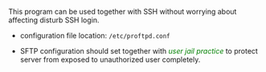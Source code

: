 This program can be used together with SSH without worrying about affecting disturb SSH login.



- configuration file location: `/etc/proftpd.conf`

- SFTP configuration should set together with <span style="color:green">*user jail practice*</span>  to protect server from exposed to unauthorized user completely.

